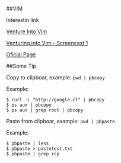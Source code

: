##VIM

Interestin link

[Venture Into Vim](https://code.tutsplus.com/courses/venture-into-vim)

[Venturing into Vim - Screencast 1](https://code.tutsplus.com/tutorials/venturing-into-vim--net-15086)

[Oficial Page](http://www.vim.org/)

##Some Tip

Copy to clipboar, example:  `pwd | pbcopy`

Example:

```
$ curl -L "http://google.cl" | pbcopy
$ ps aux | pbcopy
$ ps aux | grep root | pbcopy
```

Paste from clipboar, example:  `pwd | pbpaste`

Example:

```
$ pbpaste | less
$ pbpaste > pastetest.txt
$ pbpaste | grep rcp
```








